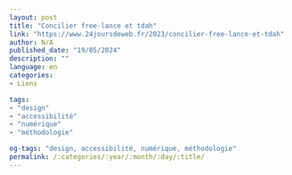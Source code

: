 ```yaml
---
layout: post
title: "Concilier free-lance et tdah"
link: "https://www.24joursdeweb.fr/2023/concilier-free-lance-et-tdah"
author: N/A
published_date: "19/05/2024"
description: ""
language: en
categories:
- Liens

tags:
- "design"
- "accessibilité"
- "numérique"
- "méthodologie"

og-tags: "design, accessibilité, numérique, méthodologie"
permalink: /:categories/:year/:month/:day/:title/
---
```

